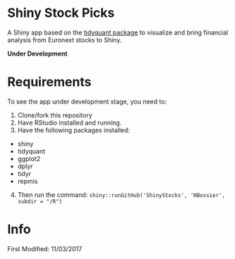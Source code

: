 # Shiny Stock Picks
A Shiny app based on the [tidyquant package](https://github.com/mdancho84/tidyquant) to visualize and bring financial analysis from Euronext stocks to Shiny.

**Under Development**

# Requirements
To see the app under development stage, you need to:

1. Clone/fork this repository
2. Have RStudio installed and running.
3. Have the following packages installed:
  * shiny
  * tidyquant
  * ggplot2
  * dplyr
  * tidyr
  * repmis
4. Then run the command: ```shiny::runGitHub('ShinyStocks', 'HBossier', subdir = "/R")```
  
 
# Info
First Modified: 11/03/2017
